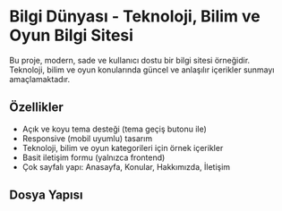 # Bilgi Dünyası - Teknoloji, Bilim ve Oyun Bilgi Sitesi

Bu proje, modern, sade ve kullanıcı dostu bir bilgi sitesi örneğidir.  
Teknoloji, bilim ve oyun konularında güncel ve anlaşılır içerikler sunmayı amaçlamaktadır.

## Özellikler

- Açık ve koyu tema desteği (tema geçiş butonu ile)
- Responsive (mobil uyumlu) tasarım
- Teknoloji, bilim ve oyun kategorileri için örnek içerikler
- Basit iletişim formu (yalnızca frontend)
- Çok sayfalı yapı: Anasayfa, Konular, Hakkımızda, İletişim

## Dosya Yapısı

